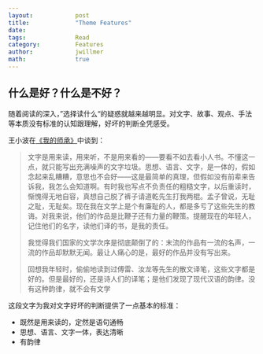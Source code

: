 ```yaml
---
layout:            post
title:             "Theme Features"
date:              
tags:              Read 
category:          Features
author:            jwillmer
math:              true
---
```


## 什么是好？什么是不好？

随着阅读的深入，”选择读什么“的疑惑就越来越明显。对文字、故事、观点、手法等本质没有标准的认知跟理解，好坏的判断全凭感受。

王小波在[《我的师承》](https://book.douban.com/reading/10370184/)中谈到：

> 文字是用来读，用来听，不是用来看的——要看不如去看小人书。不懂这一点，就只能写出充满噪声的文字垃圾。思想、语言、文字，是一体的，假如念起来乱糟糟，意思也不会好——这是最简单的真理，但假如没有前辈来告诉我，我怎么会知道啊。有时我也写点不负责任的粗糙文字，以后重读时，惭愧得无地自容，真想自己脱了裤子请道乾先生打我两棍。孟子曾说，无耻之耻，无耻矣。现在我在文学上是个有廉耻的人，都是多亏了这些先生的教诲。对我来说，他们的作品是比鞭子还有力量的鞭策。提醒现在的年轻人，记住他们的名字，读他们译的书，是我的责任。
>
> 我觉得我们国家的文学次序是彻底颠倒了的：末流的作品有一流的名声，一流的作品却默默无闻。最让人痛心的是，最好的作品并没有写出来。
>
> 回想我年轻时，偷偷地读到过傅雷、汝龙等先生的散文译笔，这些文字都是好的。但是最好的，还是诗人们的译笔；是他们发现了现代汉语的韵律。没有这种韵律，就不会有文学

这段文字为我对文字好坏的判断提供了一点基本的标准：

- 既然是用来读的，定然是语句通畅
- 思想、语言、文字一体，表达清晰
- 有韵律

